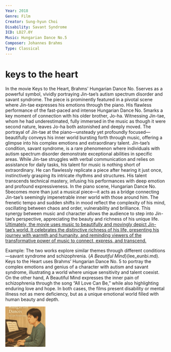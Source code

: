 ```yaml
---
Year: 2018
Genre: Film
Creator: Sung-hyun Choi
Disability: Savant Syndrome
ICD: LD27.0Y
Music: Hungarian Dance No.5
Composer: Johannes Brahms
Type: Classical 
---
```


# keys to the heart 

﻿In the movie Keys to the Heart, Brahms' Hungarian Dance No. 5serves as a powerful symbol, vividly portraying Jin-tae’s autism spectrum disorder and savant syndrome. The piece is prominently featured in a pivotal scene where Jin-tae expresses his emotions through the piano. His flawless performance of the fast-paced and intense Hungarian Dance No. 5marks a key moment of connection with his older brother, Jo-ha. Witnessing Jin-tae, whom he had underestimated, fully immersed in the music as though it were second nature, leaves Jo-ha both astonished and deeply moved. The portrayal of Jin-tae at the piano—unsteady yet profoundly focused—beautifully conveys his inner world bursting forth through music, offering a glimpse into his complex emotions and extraordinary talent.
Jin-tae’s condition, savant syndrome, is a rare phenomenon where individuals with autism spectrum disorder demonstrate exceptional abilities in specific areas. While Jin-tae struggles with verbal communication and relies on assistance for daily tasks, his talent for music is nothing short of extraordinary. He can flawlessly replicate a piece after hearing it just once, instinctively grasping its intricate rhythms and structures. His talent transcends technical mastery, infusing his performances with deep emotion and profound expressiveness.
In the piano scene, Hungarian Dance No. 5becomes more than just a musical piece—it acts as a bridge connecting Jin-tae’s seemingly impenetrable inner world with those around him. The frenetic tempo and sudden shifts in mood reflect the complexity of his mind, oscillating between chaos and order, vulnerability and brilliance. This synergy between music and character allows the audience to step into Jin-tae’s perspective, appreciating the beauty and richness of his unique life.
[Ultimately, the movie uses music to beautifully and movingly depict Jin-tae’s world. It celebrates the distinctive richness of his life, presenting his journey with warmth and humanity, and reminding viewers of the transformative power of music to connect, express, and transcend.](https://youtu.be/Jyqs-fyUrpk?si=uIIzP5G2rxdUWq66)

Example: The two works explore similar themes through different conditions—savant syndrome and schizophrenia. {*A Beautiful Mind*}(lee_eunbi.md). Keys to the Heart uses Brahms’ Hungarian Dance No. 5 to portray the complex emotions and genius of a character with autism and savant syndrome, illustrating a world where unique sensitivity and talent coexist. On the other hand, A Beautiful Mind expresses the inner pain of schizophrenia through the song “All Love Can Be,” while also highlighting enduring love and hope. In both cases, the films present disability or mental illness not as mere deficiency, but as a unique emotional world filled with human beauty and depth.

<img src="./kim_jimin_img.png.PNG" alt="image depicting Savant Syndrome" style="width:25%;" />

